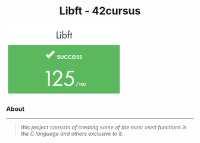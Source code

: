 <h1 align="center">Libft - 42cursus</h1>
<img src="img/libft_git_310.png" width="310" align="center" />
<h3>About</h3>

---
> _this project consists of creating some of the most used functions in the C language and others exclusive to it._

